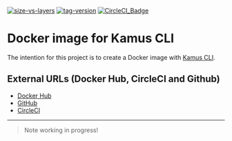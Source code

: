 [![size-vs-layers](https://images.microbadger.com/badges/image/lozanomatheus/docker_kamus_cli:0.2.7-14.svg)](https://microbadger.com/images/lozanomatheus/docker_kamus_cli:0.2.7-14 "Size vs Layers")
[![tag-version](https://images.microbadger.com/badges/version/lozanomatheus/docker_kamus_cli:0.2.7-14.svg)](https://microbadger.com/images/lozanomatheus/docker_kamus_cli:0.2.7-14 "Tag Version")
[![CircleCI_Badge](https://img.shields.io/circleci/build/github/LozanoMatheus/docker_kamus_cli/master.svg?style=plastic)](https://circleci.com/gh/LozanoMatheus/docker_kamus_cli/tree/master)

# Docker image for Kamus CLI

The intention for this project is to create a Docker image with [Kamus CLI](https://github.com/Soluto/kamus).

## External URLs (Docker Hub, CircleCI and Github)

* [Docker Hub](https://hub.docker.com/r/lozanomatheus/kamus_cli)
* [GitHub](https://github.com/LozanoMatheus/docker_kamus_cli)
* [CircleCI](https://circleci.com/gh/LozanoMatheus/docker_kamus_cli)

---

> Note working in progress!
